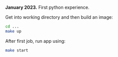 __January 2023.__ First python experience.

Get into working directory and then build an image:

```bash
cd ...
make up
```

After first job, run app using:
```bash
make start
```

